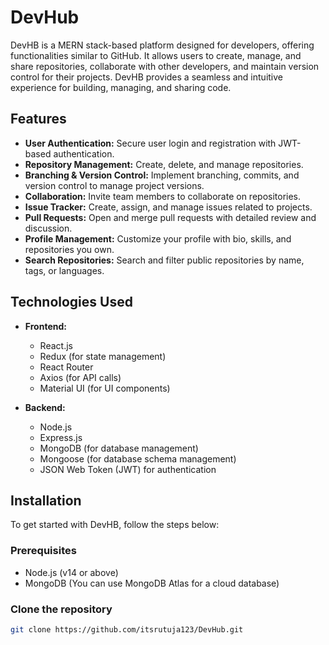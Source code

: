 # DevHub
DevHB is a MERN stack-based platform designed for developers, offering functionalities similar to GitHub. It allows users to create, manage, and share repositories, collaborate with other developers, and maintain version control for their projects. DevHB provides a seamless and intuitive experience for building, managing, and sharing code.

## Features

- **User Authentication:** Secure user login and registration with JWT-based authentication.
- **Repository Management:** Create, delete, and manage repositories.
- **Branching & Version Control:** Implement branching, commits, and version control to manage project versions.
- **Collaboration:** Invite team members to collaborate on repositories.
- **Issue Tracker:** Create, assign, and manage issues related to projects.
- **Pull Requests:** Open and merge pull requests with detailed review and discussion.
- **Profile Management:** Customize your profile with bio, skills, and repositories you own.
- **Search Repositories:** Search and filter public repositories by name, tags, or languages.

## Technologies Used

- **Frontend:**
  - React.js
  - Redux (for state management)
  - React Router
  - Axios (for API calls)
  - Material UI (for UI components)

- **Backend:**
  - Node.js
  - Express.js
  - MongoDB (for database management)
  - Mongoose (for database schema management)
  - JSON Web Token (JWT) for authentication

## Installation

To get started with DevHB, follow the steps below:

### Prerequisites

- Node.js (v14 or above)
- MongoDB (You can use MongoDB Atlas for a cloud database)

### Clone the repository

```bash
git clone https://github.com/itsrutuja123/DevHub.git
